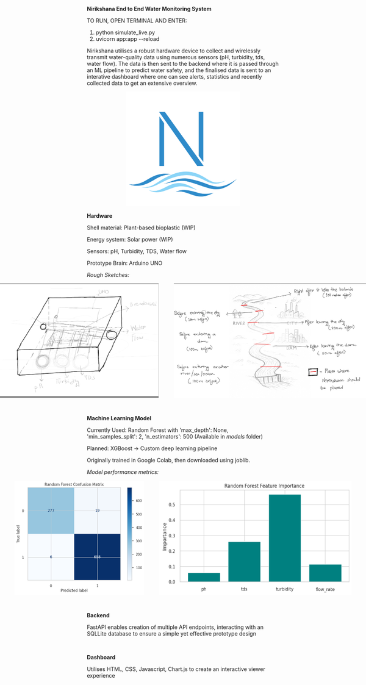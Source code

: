 **Nirikshana End to End Water Monitoring System**

TO RUN, OPEN TERMINAL AND ENTER: 
1. python simulate_live.py
2. uvicorn app:app --reload

Nirikshana utilises a robust hardware device to collect and wirelessly transmit water-quality data using numerous sensors (pH, turbidity, tds, water flow). 
The data is then sent to the backend where it is passed through an ML pipeline to predict water safety, and the finalised data is sent to an interative dashboard 
where one can see alerts, statistics and recently collected data to get an extensive overview. 

<p align="center">
  <img src="images/Nirikshana.png" alt="Nirikshana logo" height="300" width="auto" />
</p>


**Hardware**

Shell material: Plant-based bioplastic (WIP)

Energy system: Solar power (WIP)

Sensors: pH, Turbidity, TDS, Water flow

Prototype Brain: Arduino UNO

*Rough Sketches:*

<p style="display: flex; gap: 40px; justify-content: center;">
  <img src="images/hw_rough_sketch.jpeg" alt="Nirikshana hardware sketch" height="300" style="width: auto;" />
  <img src="images/unit_dist_sketch.jpeg" alt="Nirikshana distribution sketch" height="300" style="width: auto;" />
</p>

<br>

**Machine Learning Model**

Currently Used: Random Forest with 'max_depth': None, 'min_samples_split': 2, 'n_estimators': 500 (Available in *models* folder)

Planned: XGBoost -> Custom deep learning pipeline

Originally trained in Google Colab, then downloaded using joblib.

*Model performance metrics:*

<p style="display: flex; gap: 40px; justify-content: center;">
  <img src="images/rf_cf.png" alt="cf" height="300" style="width: auto;" />
  <img src="images/rf_imp.png" alt="imp" height="300" style="width: auto;" />
</p>

<br>

**Backend**

FastAPI enables creation of multiple API endpoints, interacting with an SQLLite database to ensure a simple yet effective prototype design

<br>

**Dashboard**

Utilises HTML, CSS, Javascript, Chart.js to create an interactive viewer experience

